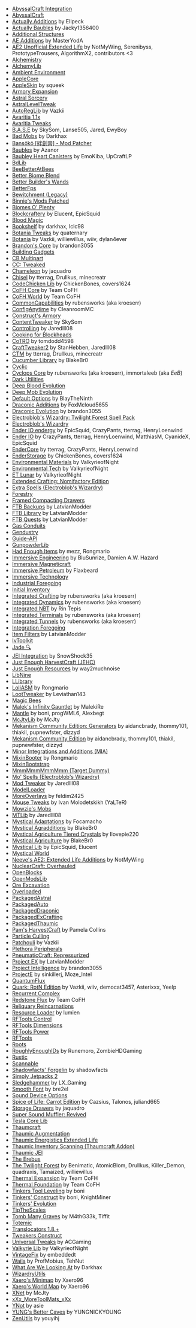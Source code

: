 - [AbyssalCraft Integration](https://www.curseforge.com/projects/234851)
- [AbyssalCraft](https://www.curseforge.com/projects/53686)
- [Actually Additions](https://www.curseforge.com/projects/228404) by Ellpeck
- [Actually Baubles](https://www.curseforge.com/projects/273430) by Jacky1356400
- [Additional Structures](https://www.curseforge.com/projects/297680)
- [AE Additions](https://www.curseforge.com/projects/493962) by MasterYodA
- [AE2 Unofficial Extended Life](https://www.curseforge.com/projects/570458) by NotMyWing, Serenibyss, PrototypeTrousers, AlgorithmX2, contributors <3
- [Alchemistry](https://www.curseforge.com/projects/293425)
- [AlchemyLib](https://www.curseforge.com/projects/293426)
- [Ambient Environment](https://www.curseforge.com/projects/320163)
- [AppleCore](https://www.curseforge.com/projects/224472)
- [AppleSkin](https://www.curseforge.com/projects/248787) by squeek
- [Armory Expansion](https://www.curseforge.com/projects/293602)
- [Astral Sorcery](https://www.curseforge.com/projects/241721)
- [AstralLevelTweak](https://www.curseforge.com/projects/463445)
- [AutoRegLib](https://www.curseforge.com/projects/250363) by Vazkii
- [Avaritia 1.1x](https://www.curseforge.com/projects/261348)
- [Avaritia Tweaks](https://www.curseforge.com/projects/286652)
- [B.A.S.E](https://www.curseforge.com/projects/246996) by SkySom, Lanse505, Jared, EwyBoy
- [Bad Mobs](https://www.curseforge.com/projects/233258) by Darkhax
- [Bansōkō [絆創膏] - Mod Patcher](https://www.curseforge.com/projects/434344)
- [Baubles](https://www.curseforge.com/projects/227083) by Azanor
- [Baubley Heart Canisters](https://www.curseforge.com/projects/282947) by EmoKiba, UpCraftLP
- [BdLib](https://www.curseforge.com/projects/70496)
- [BeeBetterAtBees](https://www.curseforge.com/projects/244516)
- [Better Biome Blend](https://www.curseforge.com/projects/446253)
- [Better Builder's Wands](https://www.curseforge.com/projects/238403)
- [BetterFps](https://www.curseforge.com/projects/229876)
- [Bewitchment (Legacy)](https://www.curseforge.com/projects/285439)
- [Binnie's Mods Patched](https://www.curseforge.com/projects/899182)
- [Biomes O' Plenty](https://www.curseforge.com/projects/220318)
- [Blockcraftery](https://www.curseforge.com/projects/278882) by Elucent, EpicSquid
- [Blood Magic ](https://www.curseforge.com/projects/224791)
- [Bookshelf](https://www.curseforge.com/projects/228525) by darkhax, lclc98
- [Botania Tweaks](https://www.curseforge.com/projects/295114) by quaternary
- [Botania](https://www.curseforge.com/projects/225643) by Vazkii, williewillus, wiiv, dylan4ever
- [Brandon's Core](https://www.curseforge.com/projects/231382) by brandon3055
- [Building Gadgets](https://www.curseforge.com/projects/298187)
- [CB Multipart](https://www.curseforge.com/projects/258426)
- [CC: Tweaked](https://www.curseforge.com/projects/282001)
- [Chameleon](https://www.curseforge.com/projects/230497) by jaquadro
- [Chisel](https://www.curseforge.com/projects/235279) by tterrag, Drullkus, minecreatr
- [CodeChicken Lib](https://www.curseforge.com/projects/242818) by ChickenBones, covers1624
- [CoFH Core](https://www.curseforge.com/projects/69162) by Team CoFH
- [CoFH World](https://www.curseforge.com/projects/271384) by Team CoFH
- [CommonCapabilities](https://www.curseforge.com/projects/247007) by rubensworks (aka kroeserr)
- [ConfigAnytime](https://www.curseforge.com/projects/870276) by CleanroomMC
- [Construct's Armory](https://www.curseforge.com/projects/287683)
- [ContentTweaker](https://www.curseforge.com/projects/237065) by SkySom
- [Controlling](https://www.curseforge.com/projects/250398) by Jaredlll08
- [Cooking for Blockheads](https://www.curseforge.com/projects/231484)
- [CoTRO](https://www.curseforge.com/projects/488116) by tomdodd4598
- [CraftTweaker2](https://www.curseforge.com/projects/239197) by StanHebben, Jaredlll08
- [CTM](https://www.curseforge.com/projects/267602) by tterrag, Drullkus, minecreatr
- [Cucumber Library](https://www.curseforge.com/projects/272335) by BlakeBr0
- [Cyclic](https://www.curseforge.com/projects/239286)
- [Cyclops Core](https://www.curseforge.com/projects/232758) by rubensworks (aka kroeserr), immortaleeb (aka _EeB_)
- [Dark Utilities](https://www.curseforge.com/projects/242195)
- [Deep Blood Evolution](https://www.curseforge.com/projects/836009)
- [Deep Mob Evolution](https://www.curseforge.com/projects/737252)
- [Default Options](https://www.curseforge.com/projects/232131) by BlayTheNinth
- [Draconic Additions](https://www.curseforge.com/projects/314515) by FoxMcloud5655
- [Draconic Evolution](https://www.curseforge.com/projects/223565) by brandon3055
- [Electroblob's Wizardry: Twilight Forest Spell Pack](https://www.curseforge.com/projects/363993)
- [Electroblob's Wizardry](https://www.curseforge.com/projects/265642)
- [Ender IO endergy](https://www.curseforge.com/projects/304346) by EpicSquid, CrazyPants, tterrag, HenryLoenwind
- [Ender IO](https://www.curseforge.com/projects/64578) by CrazyPants, tterrag, HenryLoenwind, MatthiasM, CyanideX, EpicSquid
- [EnderCore](https://www.curseforge.com/projects/231868) by tterrag, CrazyPants, HenryLoenwind
- [EnderStorage](https://www.curseforge.com/projects/634242) by ChickenBones, covers1624
- [Environmental Materials](https://www.curseforge.com/projects/278825) by ValkyrieofNight
- [Environmental Tech](https://www.curseforge.com/projects/245453) by ValkyrieofNight
- [ET Lunar](https://www.curseforge.com/projects/253565) by ValkyrieofNight
- [Extended Crafting: Nomifactory Edition](https://www.curseforge.com/projects/398267)
- [Extra Spells (Electroblob's Wizardry)](https://www.curseforge.com/projects/310745)
- [Forestry](https://www.curseforge.com/projects/59751)
- [Framed Compacting Drawers](https://www.curseforge.com/projects/376351)
- [FTB Backups](https://www.curseforge.com/projects/314904) by LatvianModder
- [FTB Library](https://www.curseforge.com/projects/237167) by LatvianModder
- [FTB Quests](https://www.curseforge.com/projects/289412) by LatvianModder
- [Gas Conduits](https://www.curseforge.com/projects/309756)
- [Gendustry](https://www.curseforge.com/projects/70492)
- [Guide-API](https://www.curseforge.com/projects/228832)
- [GunpowderLib](https://www.curseforge.com/projects/356646)
- [Had Enough Items](https://www.curseforge.com/projects/557549) by mezz, Rongmario
- [Immersive Engineering](https://www.curseforge.com/projects/231951) by BluSunrize, Damien A.W. Hazard
- [Immersive Magneticraft](https://www.curseforge.com/projects/630790)
- [Immersive Petroleum](https://www.curseforge.com/projects/268250) by Flaxbeard
- [Immersive Technology](https://www.curseforge.com/projects/359407)
- [Industrial Foregoing](https://www.curseforge.com/projects/266515)
- [Initial Inventory](https://www.curseforge.com/projects/253230)
- [Integrated Crafting](https://www.curseforge.com/projects/287357) by rubensworks (aka kroeserr)
- [Integrated Dynamics](https://www.curseforge.com/projects/236307) by rubensworks (aka kroeserr)
- [Integrated NBT](https://www.curseforge.com/projects/380998) by Rin Tepis
- [Integrated Terminals](https://www.curseforge.com/projects/295910) by rubensworks (aka kroeserr)
- [Integrated Tunnels](https://www.curseforge.com/projects/251389) by rubensworks (aka kroeserr)
- [Integration Foregoing](https://www.curseforge.com/projects/277938)
- [Item Filters](https://www.curseforge.com/projects/309674) by LatvianModder
- [IvToolkit](https://www.curseforge.com/projects/224535)
- [Jade 🔍](https://www.curseforge.com/projects/324717)
- [JEI Integration](https://www.curseforge.com/projects/265917) by SnowShock35
- [Just Enough HarvestCraft (JEHC)](https://www.curseforge.com/projects/267939)
- [Just Enough Resources](https://www.curseforge.com/projects/240630) by way2muchnoise
- [LibNine](https://www.curseforge.com/projects/322344)
- [LLibrary](https://www.curseforge.com/projects/243298)
- [LoliASM](https://www.curseforge.com/projects/460609) by Rongmario
- [LootTweaker](https://www.curseforge.com/projects/255257) by Leviathan143
- [Magic Bees](https://www.curseforge.com/projects/65764)
- [Malek's Infinity Gauntlet](https://www.curseforge.com/projects/448433) by MalekiRe
- [Mantle](https://www.curseforge.com/projects/74924) by boni, progWML6, Alexbegt
- [McJtyLib](https://www.curseforge.com/projects/233105) by McJty
- [Mekanism Community Edition: Generators](https://www.curseforge.com/projects/813408) by aidancbrady, thommy101, thiakil, pupnewfster, dizzyd
- [Mekanism Community Edition](https://www.curseforge.com/projects/399904) by aidancbrady, thommy101, thiakil, pupnewfster, dizzyd
- [Minor Integrations and Additions (MIA)](https://www.curseforge.com/projects/358821)
- [MixinBooter](https://www.curseforge.com/projects/419286) by Rongmario
- [MixinBootstrap](https://www.curseforge.com/projects/357178)
- [MmmMmmMmmMmm (Target Dummy)](https://www.curseforge.com/projects/225738)
- [Mo' Spells (Electroblob's Wizardry)](https://www.curseforge.com/projects/522529)
- [Mod Tweaker](https://www.curseforge.com/projects/220954) by Jaredlll08
- [ModelLoader](https://www.curseforge.com/projects/277663)
- [MoreOverlays](https://www.curseforge.com/projects/243478) by feldim2425
- [Mouse Tweaks](https://www.curseforge.com/projects/60089) by Ivan Molodetskikh (YaLTeR)
- [Mowzie's Mobs](https://www.curseforge.com/projects/250498)
- [MTLib](https://www.curseforge.com/projects/253211) by Jaredlll08
- [Mystical Adaptations](https://www.curseforge.com/projects/325892) by Focamacho
- [Mystical Agradditions](https://www.curseforge.com/projects/256247) by BlakeBr0
- [Mystical Agriculture Tiered Crystals](https://www.curseforge.com/projects/299045) by Ilovepie220
- [Mystical Agriculture](https://www.curseforge.com/projects/246640) by BlakeBr0
- [Mystical Lib](https://www.curseforge.com/projects/277064) by EpicSquid, Elucent
- [Mystical World](https://www.curseforge.com/projects/282940)
- [Neeve's AE2: Extended Life Additions](https://www.curseforge.com/projects/884359) by NotMyWing
- [NuclearCraft: Overhauled](https://www.curseforge.com/projects/336895)
- [OpenBlocks](https://www.curseforge.com/projects/228816)
- [OpenModsLib](https://www.curseforge.com/projects/228815)
- [Ore Excavation](https://www.curseforge.com/projects/250898)
- [Overloaded](https://www.curseforge.com/projects/264601)
- [PackagedAstral](https://www.curseforge.com/projects/811828)
- [PackagedAuto](https://www.curseforge.com/projects/308380)
- [PackagedDraconic](https://www.curseforge.com/projects/833931)
- [PackagedExCrafting](https://www.curseforge.com/projects/322861)
- [PackagedThaumic](https://www.curseforge.com/projects/908613)
- [Pam's HarvestCraft](https://www.curseforge.com/projects/221857) by Pamela Collins
- [Particle Culling](https://www.curseforge.com/projects/408853)
- [Patchouli](https://www.curseforge.com/projects/306770) by Vazkii
- [Plethora Peripherals](https://www.curseforge.com/projects/248425)
- [PneumaticCraft: Repressurized](https://www.curseforge.com/projects/281849)
- [Project EX](https://www.curseforge.com/projects/311378) by LatvianModder
- [Project Intelligence](https://www.curseforge.com/projects/306028) by brandon3055
- [ProjectE](https://www.curseforge.com/projects/226410) by sinkillerj, Moze_Intel
- [QuantumFlux](https://www.curseforge.com/projects/228609)
- [Quark: RotN Edition](https://www.curseforge.com/projects/417392) by Vazkii, wiiv, democat3457, Asterixxx, Yeelp
- [Recurrent Complex](https://www.curseforge.com/projects/223150)
- [Redstone Flux](https://www.curseforge.com/projects/270789) by Team CoFH
- [Reliquary Reincarnations](https://www.curseforge.com/projects/241319)
- [Resource Loader](https://www.curseforge.com/projects/226447) by lumien
- [RFTools Control](https://www.curseforge.com/projects/250763)
- [RFTools Dimensions](https://www.curseforge.com/projects/240950)
- [RFTools Power](https://www.curseforge.com/projects/290209)
- [RFTools](https://www.curseforge.com/projects/224641)
- [Roots](https://www.curseforge.com/projects/246183)
- [RoughlyEnoughIDs](https://www.curseforge.com/projects/629017) by Runemoro, ZombieHDGaming
- [Rustic](https://www.curseforge.com/projects/256141)
- [Scannable](https://www.curseforge.com/projects/266784)
- [Shadowfacts' Forgelin](https://www.curseforge.com/projects/248453) by shadowfacts
- [Simply Jetpacks 2](https://www.curseforge.com/projects/251792)
- [Sledgehammer](https://www.curseforge.com/projects/319175) by LX_Gaming
- [Smooth Font](https://www.curseforge.com/projects/285742) by bre2el
- [Sound Device Options](https://www.curseforge.com/projects/306555)
- [Spice of Life: Carrot Edition](https://www.curseforge.com/projects/277616) by Cazsius, Talonos, juliand665
- [Storage Drawers](https://www.curseforge.com/projects/223852) by jaquadro
- [Super Sound Muffler: Revived](https://www.curseforge.com/projects/363856)
- [Tesla Core Lib](https://www.curseforge.com/projects/254602)
- [Thaumcraft](https://www.curseforge.com/projects/223628)
- [Thaumic Augmentation](https://www.curseforge.com/projects/319441)
- [Thaumic Energistics Extended Life](https://www.curseforge.com/projects/849094)
- [Thaumic Inventory Scanning (Thaumcraft Addon)](https://www.curseforge.com/projects/238003)
- [Thaumic JEI](https://www.curseforge.com/projects/285492)
- [The Erebus](https://www.curseforge.com/projects/220698)
- [The Twilight Forest](https://www.curseforge.com/projects/227639) by Benimatic, AtomicBlom, Drullkus, Killer_Demon, quadraxis, Tamaized, williewillus
- [Thermal Expansion](https://www.curseforge.com/projects/69163) by Team CoFH
- [Thermal Foundation](https://www.curseforge.com/projects/222880) by Team CoFH
- [Tinkers Tool Leveling](https://www.curseforge.com/projects/250957) by boni
- [Tinkers' Construct](https://www.curseforge.com/projects/74072) by boni, KnightMiner
- [Tinkers' Evolution](https://www.curseforge.com/projects/384589)
- [TipTheScales](https://www.curseforge.com/projects/282313)
- [Tomb Many Graves](https://www.curseforge.com/projects/262823) by M4thG33k, Tiffit
- [Totemic](https://www.curseforge.com/projects/237541)
- [Translocators 1.8.+](https://www.curseforge.com/projects/247695)
- [Tweakers Construct](https://www.curseforge.com/projects/282623)
- [Universal Tweaks](https://www.curseforge.com/projects/705000) by ACGaming
- [Valkyrie Lib](https://www.curseforge.com/projects/245480) by ValkyrieofNight
- [VintageFix](https://www.curseforge.com/projects/871198) by embeddedt
- [Waila](https://www.curseforge.com/projects/253449) by ProfMobius, TehNut
- [What Are We Looking At](https://www.curseforge.com/projects/224712) by Darkhax
- [WizardryUtils](https://www.curseforge.com/projects/608287)
- [Xaero's Minimap](https://www.curseforge.com/projects/263420) by Xaero96
- [Xaero's World Map](https://www.curseforge.com/projects/317780) by Xaero96
- [XNet](https://www.curseforge.com/projects/260912) by McJty
- [xXx_MoreToolMats_xXx](https://www.curseforge.com/projects/376903)
- [YNot](https://www.curseforge.com/projects/283589) by asie
- [YUNG's Better Caves](https://www.curseforge.com/projects/340583) by YUNGNICKYOUNG
- [ZenUtils](https://www.curseforge.com/projects/401178) by youyihj

